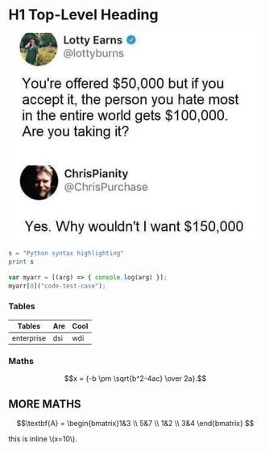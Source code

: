 # H1 Top-Level Heading

![alt](./images/person-I-hate-most.jpg)

```python
s = "Python syntax highlighting"
print s
```

```javascript
var myarr = [(arg) => { console.log(arg) }];
myarr[0]("code-test-case");

```

### Tables

| Tables        | Are           | Cool  |
| ------------- |---------------| ------|
| enterprise    | dsi           | wdi   |

### Maths
$$x = {-b \pm \sqrt{b^2-4ac} \over 2a}.$$

## MORE MATHS

$$\textbf{A} = \begin{bmatrix}1&3 \\ 5&7 \\ 1&2 \\ 3&4 \end{bmatrix} $$

this is inline \\(x=10\\).
